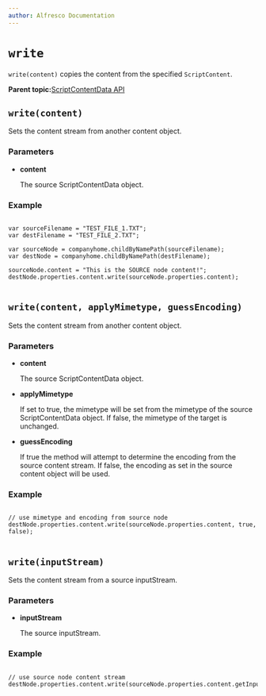 ```yaml
---
author: Alfresco Documentation
---
```


# `write`

`write(content)` copies the content from the specified `ScriptContent`.

**Parent topic:**[ScriptContentData API](../references/API-JS-ScriptContentData.md)

## `write(content)`

Sets the content stream from another content object.

### Parameters

-   **content**

    The source ScriptContentData object.


### Example

```

var sourceFilename = "TEST_FILE_1.TXT";
var destFilename = "TEST_FILE_2.TXT";

var sourceNode = companyhome.childByNamePath(sourceFilename);
var destNode = companyhome.childByNamePath(destFilename);

sourceNode.content = "This is the SOURCE node content!";
destNode.properties.content.write(sourceNode.properties.content);        
        
```

## `write(content, applyMimetype, guessEncoding)`

Sets the content stream from another content object.

### Parameters

-   **content**

    The source ScriptContentData object.

-   **applyMimetype**

    If set to true, the mimetype will be set from the mimetype of the source ScriptContentData object. If false, the mimetype of the target is unchanged.

-   **guessEncoding**

    If true the method will attempt to determine the encoding from the source content stream. If false, the encoding as set in the source content object will be used.


### Example

```

// use mimetype and encoding from source node
destNode.properties.content.write(sourceNode.properties.content, true, false);        
        
```

## `write(inputStream)`

Sets the content stream from a source inputStream.

### Parameters

-   **inputStream**

    The source inputStream.


### Example

```

// use source node content stream
destNode.properties.content.write(sourceNode.properties.content.getInputStream());
        
```

